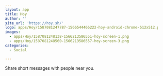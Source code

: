 ```yaml
---
layout: app
title: Hoy
author: ''
site_url: 'https://hoy.sh/'
logo: apps/Hoy/1587081247787-1566544466222-hoy-android-chrome-512x512.png
images:
  - apps/Hoy/1587081248138-1566213586551-hoy-screen-1.png
  - apps/Hoy/1587081248560-1566213586557-hoy-screen-3.png
categories:
  - Social

---
```

Share short messages with people near you.
